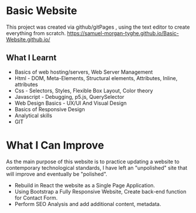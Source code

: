 # Basic Website
This project was created via github/gitPages , using the text editor to  create everything from scratch.
https://samuel-morgan-tyghe.github.io/Basic-Website.github.io/

## What I Learnt
* Basics of web hosting/servers, Web Server Management
* Html - DOM, Meta-Elements, Structural elements, Attributes, Inline, attributes 
* Css - Selectors, Styles, Flexible Box Layout, Color theory
* Javascript - Debugging, p5.js, QuerySelector
* Web Design Basics - UX/UI And Visual Design
* Basics of Responsive Design
* Analytical skills
* GIT



# What I Can Improve
As the main purpose of this website is to practice updating a website to contemporary technological standards,
I have left an "unpolished" site that will improve and eventually be "polished".

* Rebuild in React the website as a Single Page Application.
* Using Bootstrap a Fully Responsive Website, Create back-end function for Contact Form. 
* Perform SEO Analysis and add additional content, metadata.
